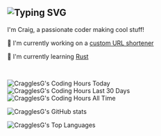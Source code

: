## ![Typing SVG](https://readme-typing-svg.demolab.com?font=Fira+Code&weight=600&duration=3500&pause=1000&random=true&width=500&separator=%3F&lines=printf(%22Hi+there!+%F0%9F%91%8B%22);%3Fstd%3A%3Acout+%3C%3C+%22Hi+there!+%F0%9F%91%8B%22;%3Fdisp('Hi+there!+%F0%9F%91%8B');%3FSystem.Console.WriteLine(%22Hi+there!+%F0%9F%91%8B%22);%3Fconsole.log('Hi+there!+%F0%9F%91%8B');%3Fmain+%3D+putStrLn+%22Hi+there!+%F0%9F%91%8B%22%3Fwriteln+('Hi+there!+%F0%9F%91%8B');%3Fprint(%22Hi+there!+%F0%9F%91%8B%22)%3Fputs+'Hi+there!+%F0%9F%91%8B'%3Fcat('Hi+there!+%F0%9F%91%8B')%3Fprintln('Hi+there!+%F0%9F%91%8B');%3Fecho+%22Hi+there!+%F0%9F%91%8B%22;%3FSystem.out.println(%22Hi+there!+%F0%9F%91%8B%22);%3Fconsole.log+'Hi+there!+%F0%9F%91%8B'%3F%3Ch1%3EHi+there!+%F0%9F%91%8B%3C%2Fh1%3E)

I'm Craig, a passionate coder making cool stuff!

🔭 I'm currently working on a [custom URL shortener](https://github.com/CragglesG/url-shortener)

🌱 I'm currently learning [Rust](https://rust-lang.org)


<br>

![CragglesG's Coding Hours Today](https://waka.hackclub.com/api/badge/U07FBU5MM8U/interval:today?label=today)
![CragglesG's Coding Hours Last 30 Days](https://waka.hackclub.com/api/badge/U07FBU5MM8U/U07FBU5MM8U/interval:30_days?label=last%2030d)
![CragglesG's Coding Hours All Time](https://img.shields.io/endpoint?url=https://waka.hackclub.com/api/compat/shields/v1/U07FBU5MM8U/interval:all_time&label=All%20time&color=blue)

![CragglesG's GitHub stats](https://github-readme-stats.vercel.app/api?username=CragglesG&show_icons=true&theme=transparent)

![CragglesG's Top Languages](https://github-readme-stats.vercel.app/api/top-langs/?username=CragglesG&theme=transparent)

<!--
**CragglesG/CragglesG** is a ✨ _special_ ✨ repository because its `README.md` (this file) appears on your GitHub profile.

Here are some ideas to get you started:

- 🔭 I’m currently working on ...
- 🌱 I’m currently learning ...
- 👯 I’m looking to collaborate on ...
- 🤔 I’m looking for help with ...
- 💬 Ask me about ...
- 📫 How to reach me: ...
- 😄 Pronouns: ...
- ⚡ Fun fact: ...
-->
